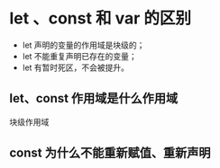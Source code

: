 # let 、const 和 var 的区别

- let 声明的变量的作用域是块级的；
- let 不能重复声明已存在的变量；
- let 有暂时死区，不会被提升。

## let、const 作用域是什么作用域

块级作用域

## const 为什么不能重新赋值、重新声明
